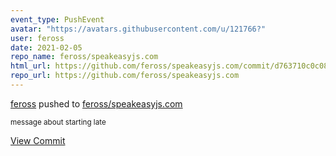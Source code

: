 ```yaml
---
event_type: PushEvent
avatar: "https://avatars.githubusercontent.com/u/121766?"
user: feross
date: 2021-02-05
repo_name: feross/speakeasyjs.com
html_url: https://github.com/feross/speakeasyjs.com/commit/d763710c0c08841254c0e426e6f48dc3eadcb5f0
repo_url: https://github.com/feross/speakeasyjs.com
---
```


<a href='https://github.com/feross' target='_blank'>feross</a> pushed to <a href='https://github.com/feross/speakeasyjs.com' target='_blank'>feross/speakeasyjs.com</a>

<small>message about starting late</small>

<a href='https://github.com/feross/speakeasyjs.com/commit/d763710c0c08841254c0e426e6f48dc3eadcb5f0' target='_blank'>View Commit</a>